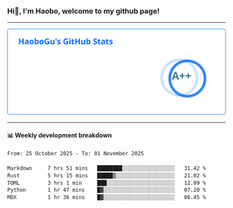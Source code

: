 <!--<h2 align="center"> Hi👋, I'm Haobo, welcome to my github page! </h2>-->
### Hi👋, I'm Haobo, welcome to my github page!
-------

<img href="https://github.com/HaoboGu" src="assets/stats.svg" alt="github stats" /> 

-------

#### 📊 **Weekly development breakdown**
<!--START_SECTION:waka-->

```txt
From: 25 October 2025 - To: 01 November 2025

Markdown     7 hrs 51 mins   ████████░░░░░░░░░░░░░░░░░   31.42 %
Rust         5 hrs 15 mins   █████▒░░░░░░░░░░░░░░░░░░░   21.02 %
TOML         3 hrs 1 min     ███░░░░░░░░░░░░░░░░░░░░░░   12.09 %
Python       1 hr 47 mins    █▓░░░░░░░░░░░░░░░░░░░░░░░   07.20 %
MDX          1 hr 36 mins    █▓░░░░░░░░░░░░░░░░░░░░░░░   06.45 %
```

<!--END_SECTION:waka-->
<!--
backup url: https://github-readme-status-dusky-ten.vercel.app/api?username=HaoboGu&count_private=true&show_icons=true&theme=transparent&border_color=2f80ed
-->
<!--
**HaoboGu/HaoboGu** is a ✨ _special_ ✨ repository because its `README.md` (this file) appears on your GitHub profile.

Here are some ideas to get you started:

- 🔭 I’m currently working on AI-assisted programming tools
- 🌱 I’m currently learning ...
- 👯 I’m looking to collaborate on ...
- 🤔 I’m looking for help with ...
- 💬 Ask me about ...
- 📫 How to reach me: ...
- 😄 Pronouns: ...
- ⚡ Fun fact: ...
-->
